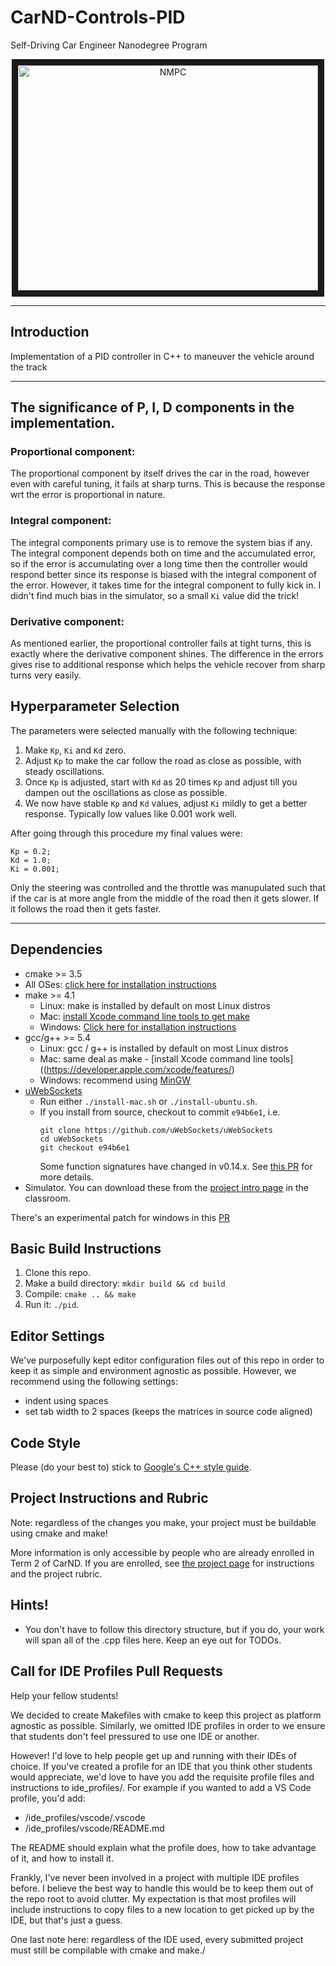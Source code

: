 # CarND-Controls-PID
Self-Driving Car Engineer Nanodegree Program

<p align="center">
<a href="http://www.youtube.com/watch?feature=player_embedded&v=v21Bg81c8kc
" target="_blank"><img src="http://img.youtube.com/vi/v21Bg81c8kc/0.jpg" 
alt="NMPC" width="480" height="360" border="10" /></a>
</p>

---

## Introduction

Implementation of a PID controller in C++ to maneuver the vehicle around the track

---
## The significance of P, I, D components in the implementation.
### Proportional component:

The proportional component by itself drives the car in the road, however even with careful tuning, it fails at sharp turns. This is because the response wrt the error is proportional in nature.

### Integral component:

The integral components primary use is to remove the system bias if any. The integral component depends both on time and the accumulated error, so if the error is accumulating over a long time then the controller would respond better since its response is biased with the integral component of the error. However, it takes time for the integral component to fully kick in. I didn't find much bias in the simulator, so a small `Ki` value did the trick!

### Derivative component:

As mentioned earlier, the proportional controller fails at tight turns, this is exactly where the derivative component shines. The difference in the errors gives rise to additional response which helps the vehicle recover from sharp turns very easily.

## Hyperparameter Selection
The parameters were selected manually with the following technique:
1. Make `Kp`, `Ki` and `Kd` zero.
2. Adjust `Kp` to make the car follow the road as close as possible, with steady oscillations.
3. Once `Kp` is adjusted, start with `Kd` as 20 times `Kp` and adjust till you dampen out the oscillations as close as possible.
4. We now have stable `Kp` and `Kd` values, adjust `Ki` mildly to get a better response. Typically low values like 0.001 work well.

After going through this procedure my final values were:
```
Kp = 0.2;
Kd = 1.0;
Ki = 0.001;
```
Only the steering was controlled and the throttle was manupulated such that if the car is at more angle from the middle of the road then it gets slower. If it follows the road then it gets faster.

---

## Dependencies

* cmake >= 3.5
 * All OSes: [click here for installation instructions](https://cmake.org/install/)
* make >= 4.1
  * Linux: make is installed by default on most Linux distros
  * Mac: [install Xcode command line tools to get make](https://developer.apple.com/xcode/features/)
  * Windows: [Click here for installation instructions](http://gnuwin32.sourceforge.net/packages/make.htm)
* gcc/g++ >= 5.4
  * Linux: gcc / g++ is installed by default on most Linux distros
  * Mac: same deal as make - [install Xcode command line tools]((https://developer.apple.com/xcode/features/)
  * Windows: recommend using [MinGW](http://www.mingw.org/)
* [uWebSockets](https://github.com/uWebSockets/uWebSockets)
  * Run either `./install-mac.sh` or `./install-ubuntu.sh`.
  * If you install from source, checkout to commit `e94b6e1`, i.e.
    ```
    git clone https://github.com/uWebSockets/uWebSockets 
    cd uWebSockets
    git checkout e94b6e1
    ```
    Some function signatures have changed in v0.14.x. See [this PR](https://github.com/udacity/CarND-MPC-Project/pull/3) for more details.
* Simulator. You can download these from the [project intro page](https://github.com/udacity/self-driving-car-sim/releases) in the classroom.

There's an experimental patch for windows in this [PR](https://github.com/udacity/CarND-PID-Control-Project/pull/3)

## Basic Build Instructions

1. Clone this repo.
2. Make a build directory: `mkdir build && cd build`
3. Compile: `cmake .. && make`
4. Run it: `./pid`. 

## Editor Settings

We've purposefully kept editor configuration files out of this repo in order to
keep it as simple and environment agnostic as possible. However, we recommend
using the following settings:

* indent using spaces
* set tab width to 2 spaces (keeps the matrices in source code aligned)

## Code Style

Please (do your best to) stick to [Google's C++ style guide](https://google.github.io/styleguide/cppguide.html).

## Project Instructions and Rubric

Note: regardless of the changes you make, your project must be buildable using
cmake and make!

More information is only accessible by people who are already enrolled in Term 2
of CarND. If you are enrolled, see [the project page](https://classroom.udacity.com/nanodegrees/nd013/parts/40f38239-66b6-46ec-ae68-03afd8a601c8/modules/f1820894-8322-4bb3-81aa-b26b3c6dcbaf/lessons/e8235395-22dd-4b87-88e0-d108c5e5bbf4/concepts/6a4d8d42-6a04-4aa6-b284-1697c0fd6562)
for instructions and the project rubric.

## Hints!

* You don't have to follow this directory structure, but if you do, your work
  will span all of the .cpp files here. Keep an eye out for TODOs.

## Call for IDE Profiles Pull Requests

Help your fellow students!

We decided to create Makefiles with cmake to keep this project as platform
agnostic as possible. Similarly, we omitted IDE profiles in order to we ensure
that students don't feel pressured to use one IDE or another.

However! I'd love to help people get up and running with their IDEs of choice.
If you've created a profile for an IDE that you think other students would
appreciate, we'd love to have you add the requisite profile files and
instructions to ide_profiles/. For example if you wanted to add a VS Code
profile, you'd add:

* /ide_profiles/vscode/.vscode
* /ide_profiles/vscode/README.md

The README should explain what the profile does, how to take advantage of it,
and how to install it.

Frankly, I've never been involved in a project with multiple IDE profiles
before. I believe the best way to handle this would be to keep them out of the
repo root to avoid clutter. My expectation is that most profiles will include
instructions to copy files to a new location to get picked up by the IDE, but
that's just a guess.

One last note here: regardless of the IDE used, every submitted project must
still be compilable with cmake and make./
